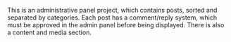 This is an administrative panel project, which contains posts, sorted and separated by categories. Each post has a comment/reply system, which must be approved in the admin panel before being displayed.
There is also a content and media section.


